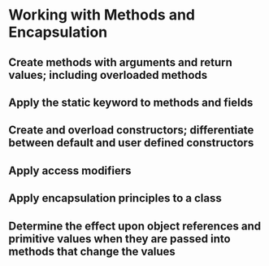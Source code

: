 # Working with Methods and Encapsulation

## Create methods with arguments and return values; including overloaded methods

## Apply the static keyword to methods and fields

## Create and overload constructors; differentiate between default and user defined constructors

## Apply access modifiers

## Apply encapsulation principles to a class

## Determine the effect upon object references and primitive values when they are passed  into methods that change the values
